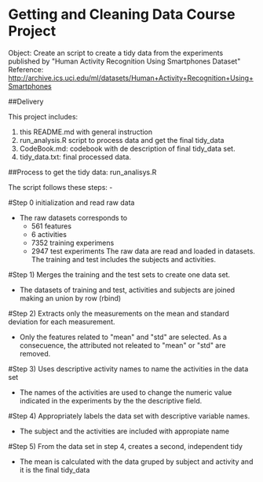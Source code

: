 Getting and Cleaning Data Course Project
========================================

Object:
Create an script to create a tidy data from the experiments published by
"Human Activity Recognition Using Smartphones Dataset"
Reference: http://archive.ics.uci.edu/ml/datasets/Human+Activity+Recognition+Using+Smartphones


##Delivery

This project includes:
1) this README.md with general instruction
2) run_analysis.R script to process data and get the final tidy_data
3) CodeBook.md: codebook with de description of final tidy_data set.
4) tidy_data.txt: final processed data.


##Process to get the tidy data: run_analisys.R

The script follows these steps: - 

#Step 0 initialization and read raw data
  - The raw datasets corresponds to 
	- 561 features
	- 6 activities 
	- 7352 training experimens
	- 2947 test experiments
The raw data are read and loaded in datasets. 
The training and test includes the subjects and activities.

#Step 1) Merges the training and the test sets to create one data set.
- The datasets of training and test, activities and subjects are joined making an union by row (rbind)

#Step 2) Extracts only the measurements on the mean and standard deviation for each measurement.
- Only the features related to "mean" and "std" are selected. As a consecuence, the
attributed not releated to "mean" or "std" are removed.

#Step 3) Uses descriptive activity names to name the activities in the data set
  - The names of the activities are used to change the numeric value indicated in the experiments by the the descriptive field.
  
#Step 4) Appropriately labels the data set with descriptive variable names.
  - The subject and the activities are included with appropiate name
    
#Step 5) From the data set in step 4, creates a second, independent tidy 
  - The mean is calculated with the data gruped by subject and activity and it is the final tidy_data
  
  
